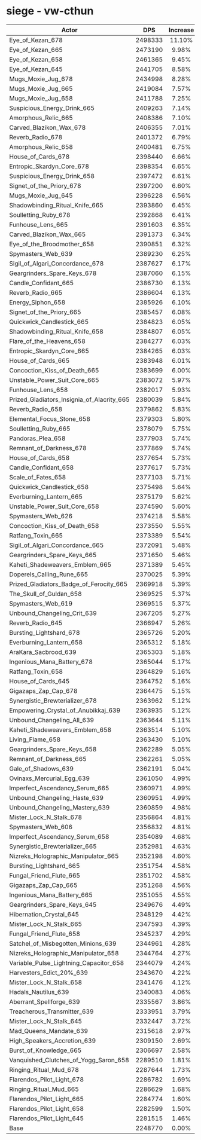# siege - vw-cthun
| Actor | DPS | Increase |
|---|:---:|:---:|
|Eye_of_Kezan_678|2498333|11.10%|
|Eye_of_Kezan_665|2473190|9.98%|
|Eye_of_Kezan_658|2461365|9.45%|
|Eye_of_Kezan_645|2441705|8.58%|
|Mugs_Moxie_Jug_678|2434998|8.28%|
|Mugs_Moxie_Jug_665|2419084|7.57%|
|Mugs_Moxie_Jug_658|2411788|7.25%|
|Suspicious_Energy_Drink_665|2409263|7.14%|
|Amorphous_Relic_665|2408386|7.10%|
|Carved_Blazikon_Wax_678|2406355|7.01%|
|Reverb_Radio_678|2401372|6.79%|
|Amorphous_Relic_658|2400481|6.75%|
|House_of_Cards_678|2398440|6.66%|
|Entropic_Skardyn_Core_678|2398354|6.65%|
|Suspicious_Energy_Drink_658|2397472|6.61%|
|Signet_of_the_Priory_678|2397200|6.60%|
|Mugs_Moxie_Jug_645|2396228|6.56%|
|Shadowbinding_Ritual_Knife_665|2393860|6.45%|
|Soulletting_Ruby_678|2392868|6.41%|
|Funhouse_Lens_665|2391603|6.35%|
|Carved_Blazikon_Wax_665|2391373|6.34%|
|Eye_of_the_Broodmother_658|2390851|6.32%|
|Spymasters_Web_639|2389230|6.25%|
|Sigil_of_Algari_Concordance_678|2387627|6.17%|
|Geargrinders_Spare_Keys_678|2387060|6.15%|
|Candle_Confidant_665|2386730|6.13%|
|Reverb_Radio_665|2386604|6.13%|
|Energy_Siphon_658|2385926|6.10%|
|Signet_of_the_Priory_665|2385457|6.08%|
|Quickwick_Candlestick_665|2384823|6.05%|
|Shadowbinding_Ritual_Knife_658|2384807|6.05%|
|Flare_of_the_Heavens_658|2384277|6.03%|
|Entropic_Skardyn_Core_665|2384265|6.03%|
|House_of_Cards_665|2383948|6.01%|
|Concoction_Kiss_of_Death_665|2383699|6.00%|
|Unstable_Power_Suit_Core_665|2383072|5.97%|
|Funhouse_Lens_658|2382017|5.93%|
|Prized_Gladiators_Insignia_of_Alacrity_665|2380039|5.84%|
|Reverb_Radio_658|2379862|5.83%|
|Elemental_Focus_Stone_658|2379303|5.80%|
|Soulletting_Ruby_665|2378079|5.75%|
|Pandoras_Plea_658|2377903|5.74%|
|Remnant_of_Darkness_678|2377869|5.74%|
|House_of_Cards_658|2377654|5.73%|
|Candle_Confidant_658|2377617|5.73%|
|Scale_of_Fates_658|2377103|5.71%|
|Quickwick_Candlestick_658|2375498|5.64%|
|Everburning_Lantern_665|2375179|5.62%|
|Unstable_Power_Suit_Core_658|2374590|5.60%|
|Spymasters_Web_626|2374218|5.58%|
|Concoction_Kiss_of_Death_658|2373550|5.55%|
|Ratfang_Toxin_665|2373389|5.54%|
|Sigil_of_Algari_Concordance_665|2372091|5.48%|
|Geargrinders_Spare_Keys_665|2371650|5.46%|
|Kaheti_Shadeweavers_Emblem_665|2371389|5.45%|
|Doperels_Calling_Rune_665|2370025|5.39%|
|Prized_Gladiators_Badge_of_Ferocity_665|2369918|5.39%|
|The_Skull_of_Guldan_658|2369525|5.37%|
|Spymasters_Web_619|2369515|5.37%|
|Unbound_Changeling_Crit_639|2367205|5.27%|
|Reverb_Radio_645|2366947|5.26%|
|Bursting_Lightshard_678|2365726|5.20%|
|Everburning_Lantern_658|2365312|5.18%|
|AraKara_Sacbrood_639|2365303|5.18%|
|Ingenious_Mana_Battery_678|2365044|5.17%|
|Ratfang_Toxin_658|2364829|5.16%|
|House_of_Cards_645|2364752|5.16%|
|Gigazaps_Zap_Cap_678|2364475|5.15%|
|Synergistic_Brewterializer_678|2363962|5.12%|
|Empowering_Crystal_of_Anubikkaj_639|2363935|5.12%|
|Unbound_Changeling_All_639|2363644|5.11%|
|Kaheti_Shadeweavers_Emblem_658|2363514|5.10%|
|Living_Flame_658|2363430|5.10%|
|Geargrinders_Spare_Keys_658|2362289|5.05%|
|Remnant_of_Darkness_665|2362261|5.05%|
|Gale_of_Shadows_639|2362191|5.04%|
|Ovinaxs_Mercurial_Egg_639|2361050|4.99%|
|Imperfect_Ascendancy_Serum_665|2360971|4.99%|
|Unbound_Changeling_Haste_639|2360951|4.99%|
|Unbound_Changeling_Mastery_639|2360859|4.98%|
|Mister_Lock_N_Stalk_678|2356864|4.81%|
|Spymasters_Web_606|2356832|4.81%|
|Imperfect_Ascendancy_Serum_658|2354089|4.68%|
|Synergistic_Brewterializer_665|2352981|4.63%|
|Nizreks_Holographic_Manipulator_665|2352198|4.60%|
|Bursting_Lightshard_665|2351754|4.58%|
|Fungal_Friend_Flute_665|2351702|4.58%|
|Gigazaps_Zap_Cap_665|2351268|4.56%|
|Ingenious_Mana_Battery_665|2351055|4.55%|
|Geargrinders_Spare_Keys_645|2349676|4.49%|
|Hibernation_Crystal_645|2348129|4.42%|
|Mister_Lock_N_Stalk_665|2347593|4.39%|
|Fungal_Friend_Flute_658|2345237|4.29%|
|Satchel_of_Misbegotten_Minions_639|2344961|4.28%|
|Nizreks_Holographic_Manipulator_658|2344764|4.27%|
|Variable_Pulse_Lightning_Capacitor_658|2344079|4.24%|
|Harvesters_Edict_20%_639|2343670|4.22%|
|Mister_Lock_N_Stalk_658|2341476|4.12%|
|Hadals_Nautilus_639|2340083|4.06%|
|Aberrant_Spellforge_639|2335567|3.86%|
|Treacherous_Transmitter_639|2333951|3.79%|
|Mister_Lock_N_Stalk_645|2332447|3.72%|
|Mad_Queens_Mandate_639|2315618|2.97%|
|High_Speakers_Accretion_639|2309150|2.69%|
|Burst_of_Knowledge_665|2306697|2.58%|
|Vanquished_Clutches_of_Yogg_Saron_658|2289510|1.81%|
|Ringing_Ritual_Mud_678|2287644|1.73%|
|Flarendos_Pilot_Light_678|2286782|1.69%|
|Ringing_Ritual_Mud_665|2286629|1.68%|
|Flarendos_Pilot_Light_665|2284774|1.60%|
|Flarendos_Pilot_Light_658|2282599|1.50%|
|Flarendos_Pilot_Light_645|2281515|1.46%|
|Base|2248770|0.00%|
